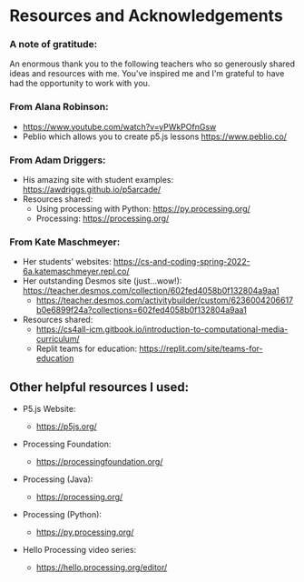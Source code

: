 # Resources and Acknowledgements

### A note of gratitude:
An enormous thank you to the following teachers who so generously shared ideas and resources with me.  You've inspired me and I'm grateful to have had the opportunity to work with you.  

### From Alana Robinson:
  * https://www.youtube.com/watch?v=yPWkPOfnGsw
  * Peblio which allows you to create p5.js lessons https://www.peblio.co/

    
### From Adam Driggers:
  * His amazing site with student examples: https://awdriggs.github.io/p5arcade/
  * Resources shared:
    * Using processing with Python: https://py.processing.org/
    * Processing: https://processing.org/


### From Kate Maschmeyer:
  * Her students' websites: https://cs-and-coding-spring-2022-6a.katemaschmeyer.repl.co/
  * Her outstanding Desmos site (just...wow!): https://teacher.desmos.com/collection/602fed4058b0f132804a9aa1
    * https://teacher.desmos.com/activitybuilder/custom/6236004206617b0e6899f24a?collections=602fed4058b0f132804a9aa1
  * Resources shared:
    * https://cs4all-icm.gitbook.io/introduction-to-computational-media-curriculum/
    * Replit teams for education: https://replit.com/site/teams-for-education

## Other helpful resources I used: 
* P5.js Website:
  * https://p5js.org/

* Processing Foundation:
  * https://processingfoundation.org/

* Processing (Java):
  * https://processing.org/

* Processing (Python):
  * https://py.processing.org/

* Hello Processing video series:
  * https://hello.processing.org/editor/